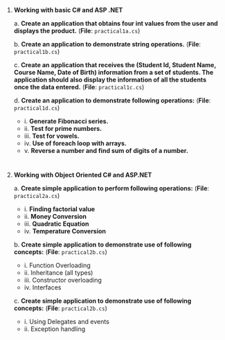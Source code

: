 1. **Working with basic C# and ASP .NET**

   a. **Create an application that obtains four int values from the user and displays the product.** (**File**: `practical1a.cs`)

   b. **Create an application to demonstrate string operations.** (**File**: `practical1b.cs`)

   c. **Create an application that receives the (Student Id, Student Name, Course Name, Date of Birth) information from a set of students. The application should also display the information of all the students once the data entered.** (**File**: `practical1c.cs`)

   d. **Create an application to demonstrate following operations:** (**File**: `practical1d.cs`)
   
      - i. **Generate Fibonacci series.**
      - ii. **Test for prime numbers.**
      - iii. **Test for vowels.**
      - iv. **Use of foreach loop with arrays.**
      - v. **Reverse a number and find sum of digits of a number.**

#

2. **Working with Object Oriented C# and ASP.NET**

   a. **Create simple application to perform following operations:** (**File**: `practical2a.cs`)
     - i. **Finding factorial value**
     - ii. **Money Conversion**
     - iii. **Quadratic Equation**
     - iv. **Temperature Conversion**
  

   b. **Create simple application to demonstrate use of following concepts:** (**File**: `practical2b.cs`)
      - i. Function Overloading
      - ii. Inheritance (all types)
      - iii. Constructor overloading
      - iv. Interfaces


   c. **Create simple application to demonstrate use of following concepts:** (**File**: `practical2b.cs`)
      - i. Using Delegates and events
      - ii. Exception handling
